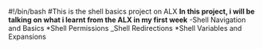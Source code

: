 #!/bin/bash
#This is the shell basics project on ALX
**In this project, i will be talking on what i learnt from the ALX in my first week**
-Shell Navigation and Basics
*Shell Permissions
_Shell Redirections
*Shell Variables and Expansions
